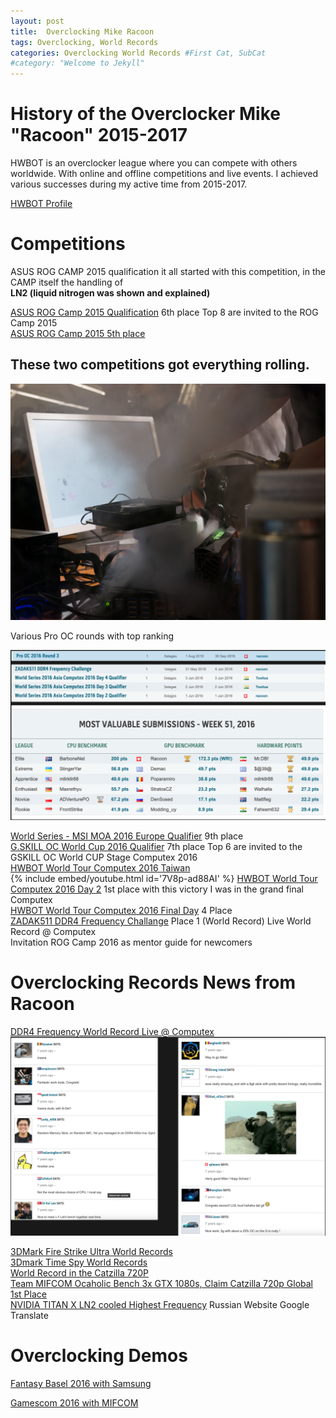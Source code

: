 ```yaml
---
layout: post
title:  Overclocking Mike Racoon
tags: Overclocking, World Records
categories: Overclocking World Records #First Cat, SubCat
#category: "Welcome to Jekyll"
---
```

# History of the Overclocker Mike "Racoon" 2015-2017

HWBOT is an overclocker league where you can compete with others worldwide.
With online and offline competitions and live events.
I achieved various successes during my active time from 2015-2017. 

[HWBOT Profile](https://hwbot.org/user/racoon) 


# Competitions 

ASUS ROG CAMP 2015 qualification it all started with this competition, in the CAMP itself the handling of \
**LN2 (liquid nitrogen was shown and explained)**

[ASUS ROG Camp 2015 Qualification](https://hwbot.org/competition/asus_rogcamp15_qual) 6th place Top 8 are invited to the ROG Camp 2015 \
[ASUS ROG Camp 2015 5th place](https://hwbot.org/competition/asus_rogcamp15_final)

## These two competitions got everything rolling.

![Overclocking_1](assets/img/img/oc/oc_2.png "Cold")

Various Pro OC rounds with top ranking

![Overclocking_1](assets/img/img/oc/scores.png "Scores")

[World Series - MSI MOA 2016 Europe Qualifier](https://hwbot.org/competition/ws16_eu_qualifier) 9th place \
[G.SKILL OC World Cup 2016 Qualifier](https://hwbot.org/competition/gskill_ocworldcup_2016_qualifier) 7th place Top 6 are invited to the GSKILL OC World CUP Stage Computex 2016 \
[HWBOT World Tour Computex 2016 Taiwan](https://www.youtube.com/watch?v=7V8p-ad88AI&t=23s&ab_channel=OverClocking-TV) \
{% include embed/youtube.html id='7V8p-ad88AI' %}
[HWBOT World Tour Computex 2016 Day 2](https://hwbot.org/competition/ws16_asia_qualifier_day2) 1st place with this victory I was in the grand final Computex \
[HWBOT World Tour Computex 2016 Final Day](https://hwbot.org/competition/ws16_asia_final) 4 Place \
[ZADAK511 DDR4 Frequency Challange](https://hwbot.org/newsflash/3667_racoon_submits_highest_ddr4_frequency_hits_2515.9mhz_on_asrock_z170m_oc_formula/) Place 1 (World Record) Live World Record @ Computex \
Invitation ROG Camp 2016 as mentor guide for newcomers

# Overclocking Records News from Racoon

[DDR4 Frequency World Record Live @ Computex](https://hwbot.org/submission/3230544_racoon_memory_clock_ddr4_sdram_2515.9_mhz) \
![Comments](assets/img/img/oc/react.png "Live")

[3DMark Fire Strike Ultra World Records](https://hwbot.org/newsflash/4070_racoon_breaks_3dmark_fire_strike_ultra_and_3dmark_time_spy_world_records/) \
[3Dmark Time Spy World Records](https://hwbot.org/newsflash/4070_racoon_breaks_3dmark_fire_strike_ultra_and_3dmark_time_spy_world_records/) \
[World Record in the Catzilla 720P](https://hwbot.org/newsflash/4175_most_valuable_submission_of_week_51_2016_gold_for_racoon_(ch)_mr.db_(ir)_a39a_(gr)_and_walhalla_(de)/) \
[Team MIFCOM Ocaholic Bench 3x GTX 1080s, Claim Catzilla 720p Global 1st Place](https://hwbot.org/newsflash/3910_team_mifcom_ocaholic_bench_3x_gtx_1080s_claim_catzilla_720p_global_1st_place/) \
[NVIDIA TITAN X LN2 cooled Highest Frequency](https://se7en.ws/shveycarec-razognal-videokartu-titan-x-do-2619-m/) Russian Website Google Translate

# Overclocking Demos

[Fantasy Basel 2016 with Samsung](https://hwbot.org/newsflash/3616_racoon_and_splmann_demo_sub_zero_overclocking_at_fantasy_basel/)



[Gamescom 2016 with MIFCOM](https://www.ekwb.com/blog/ekwb-at-gamescom-2016/)



